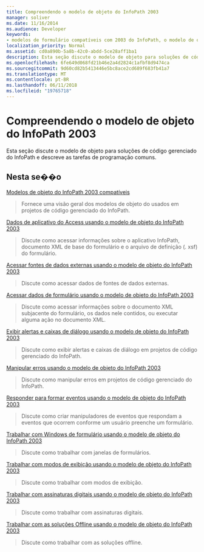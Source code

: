 ```yaml
---
title: Compreendendo o modelo de objeto do InfoPath 2003
manager: soliver
ms.date: 11/16/2014
ms.audience: Developer
keywords:
- modelos de formulário compatíveis com 2003 do InfoPath, o modelo de objeto, modelo de objeto do InfoPath 2003 compatíveis, modelos de objeto [InfoPath 2003]
localization_priority: Normal
ms.assetid: cd0a890b-5a8b-42c0-abdd-5ce28aff1ba1
description: Esta seção discute o modelo de objeto para soluções de código gerenciado do InfoPath e descreve as tarefas de programação comuns.
ms.openlocfilehash: 6fe649d068fd21b46e2a4d2824c1afbf8d9474ca
ms.sourcegitcommit: 9d60cd82b5413446e5bc8ace2cd689f683fb41a7
ms.translationtype: MT
ms.contentlocale: pt-BR
ms.lasthandoff: 06/11/2018
ms.locfileid: "19765718"
---
```

# <a name="understanding-the-infopath-2003-object-model"></a>Compreendendo o modelo de objeto do InfoPath 2003

Esta seção discute o modelo de objeto para soluções de código gerenciado do InfoPath e descreve as tarefas de programação comuns.
  
## <a name="in-this-section"></a>Nesta se��o

[Modelos de objeto do InfoPath 2003 compatíveis](infopath-2003-compatible-object-models.md)
  
> Fornece uma visão geral dos modelos de objeto do usados em projetos de código gerenciado do InfoPath.
    
[Dados de aplicativo do Access usando o modelo de objeto do InfoPath 2003](how-to-access-application-data-using-the-infopath-2003-object-model.md)
  
> Discute como acessar informações sobre o aplicativo InfoPath, documento XML de base do formulário e o arquivo de definição (. xsf) do formulário.
    
[Acessar fontes de dados externas usando o modelo de objeto do InfoPath 2003](how-to-access-external-data-sources-using-the-infopath-2003-object-model.md)
  
> Discute como acessar dados de fontes de dados externas.
    
[Acessar dados de formulário usando o modelo de objeto do InfoPath 2003](how-to-access-form-data-using-the-infopath-2003-object-model.md)
  
> Discute como acessar informações sobre o documento XML subjacente do formulário, os dados nele contidos, ou executar alguma ação no documento XML.
    
[Exibir alertas e caixas de diálogo usando o modelo de objeto do InfoPath 2003](how-to-display-alerts-and-dialog-boxes-using-the-infopath-2003-object-model.md)
  
> Discute como exibir alertas e caixas de diálogo em projetos de código gerenciado do InfoPath.
    
[Manipular erros usando o modelo de objeto do InfoPath 2003](how-to-handle-errors-using-the-infopath-2003-object-model.md)
  
> Discute como manipular erros em projetos de código gerenciado do InfoPath.
    
[Responder para formar eventos usando o modelo de objeto do InfoPath 2003](how-to-respond-to-form-events-using-the-infopath-2003-object-model.md)
  
> Discute como criar manipuladores de eventos que respondam a eventos que ocorrem conforme um usuário preenche um formulário.
    
[Trabalhar com Windows de formulário usando o modelo de objeto do InfoPath 2003](how-to-work-with-form-windows-using-the-infopath-2003-object-model.md)
  
> Discute como trabalhar com janelas de formulários.
    
[Trabalhar com modos de exibição usando o modelo de objeto do InfoPath 2003](how-to-work-with-views-using-the-infopath-2003-object-model.md)
  
> Discute como trabalhar com modos de exibição.
    
[Trabalhar com assinaturas digitais usando o modelo de objeto do InfoPath 2003](how-to-work-with-digital-signatures-using-the-infopath-2003-object-model.md)
  
> Discute como trabalhar com assinaturas digitais.
    
[Trabalhar com as soluções Offline usando o modelo de objeto do InfoPath 2003](how-to-work-with-offline-solutions-using-the-infopath-2003-object-model.md)
  
> Discute como trabalhar com as soluções offline.
    

